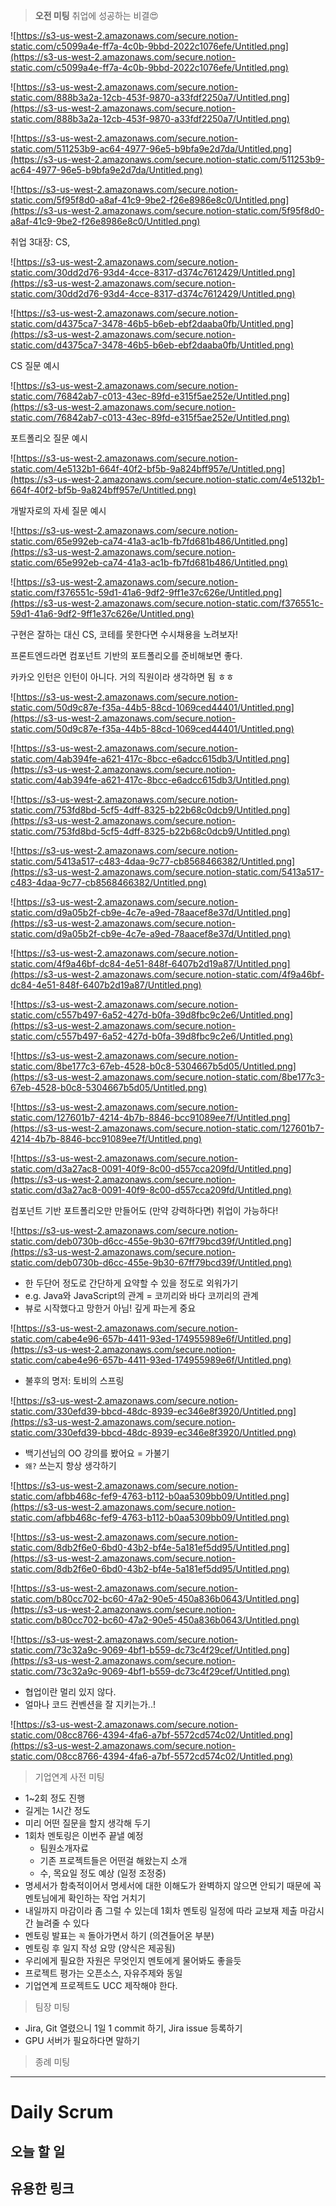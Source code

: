 > **오전 미팅**
취업에 성공하는 비결😍

![https://s3-us-west-2.amazonaws.com/secure.notion-static.com/c5099a4e-ff7a-4c0b-9bbd-2022c1076efe/Untitled.png](https://s3-us-west-2.amazonaws.com/secure.notion-static.com/c5099a4e-ff7a-4c0b-9bbd-2022c1076efe/Untitled.png)

![https://s3-us-west-2.amazonaws.com/secure.notion-static.com/888b3a2a-12cb-453f-9870-a33fdf2250a7/Untitled.png](https://s3-us-west-2.amazonaws.com/secure.notion-static.com/888b3a2a-12cb-453f-9870-a33fdf2250a7/Untitled.png)

![https://s3-us-west-2.amazonaws.com/secure.notion-static.com/511253b9-ac64-4977-96e5-b9bfa9e2d7da/Untitled.png](https://s3-us-west-2.amazonaws.com/secure.notion-static.com/511253b9-ac64-4977-96e5-b9bfa9e2d7da/Untitled.png)

![https://s3-us-west-2.amazonaws.com/secure.notion-static.com/5f95f8d0-a8af-41c9-9be2-f26e8986e8c0/Untitled.png](https://s3-us-west-2.amazonaws.com/secure.notion-static.com/5f95f8d0-a8af-41c9-9be2-f26e8986e8c0/Untitled.png)

취업 3대장: CS, 

![https://s3-us-west-2.amazonaws.com/secure.notion-static.com/30dd2d76-93d4-4cce-8317-d374c7612429/Untitled.png](https://s3-us-west-2.amazonaws.com/secure.notion-static.com/30dd2d76-93d4-4cce-8317-d374c7612429/Untitled.png)

![https://s3-us-west-2.amazonaws.com/secure.notion-static.com/d4375ca7-3478-46b5-b6eb-ebf2daaba0fb/Untitled.png](https://s3-us-west-2.amazonaws.com/secure.notion-static.com/d4375ca7-3478-46b5-b6eb-ebf2daaba0fb/Untitled.png)

CS 질문 예시

![https://s3-us-west-2.amazonaws.com/secure.notion-static.com/76842ab7-c013-43ec-89fd-e315f5ae252e/Untitled.png](https://s3-us-west-2.amazonaws.com/secure.notion-static.com/76842ab7-c013-43ec-89fd-e315f5ae252e/Untitled.png)

포트폴리오 질문 예시

![https://s3-us-west-2.amazonaws.com/secure.notion-static.com/4e5132b1-664f-40f2-bf5b-9a824bff957e/Untitled.png](https://s3-us-west-2.amazonaws.com/secure.notion-static.com/4e5132b1-664f-40f2-bf5b-9a824bff957e/Untitled.png)

개발자로의 자세 질문 예시

![https://s3-us-west-2.amazonaws.com/secure.notion-static.com/65e992eb-ca74-41a3-ac1b-fb7fd681b486/Untitled.png](https://s3-us-west-2.amazonaws.com/secure.notion-static.com/65e992eb-ca74-41a3-ac1b-fb7fd681b486/Untitled.png)

![https://s3-us-west-2.amazonaws.com/secure.notion-static.com/f376551c-59d1-41a6-9df2-9ff1e37c626e/Untitled.png](https://s3-us-west-2.amazonaws.com/secure.notion-static.com/f376551c-59d1-41a6-9df2-9ff1e37c626e/Untitled.png)

구현은 잘하는 대신 CS, 코테를 못한다면 수시채용을 노려보자!

프론트엔드라면 컴포넌트 기반의 포트폴리오를 준비해보면 좋다.

카카오 인턴은 인턴이 아니다. 거의 직원이라 생각하면 됨 ㅎㅎ

![https://s3-us-west-2.amazonaws.com/secure.notion-static.com/50d9c87e-f35a-44b5-88cd-1069ced44401/Untitled.png](https://s3-us-west-2.amazonaws.com/secure.notion-static.com/50d9c87e-f35a-44b5-88cd-1069ced44401/Untitled.png)

![https://s3-us-west-2.amazonaws.com/secure.notion-static.com/4ab394fe-a621-417c-8bcc-e6adcc615db3/Untitled.png](https://s3-us-west-2.amazonaws.com/secure.notion-static.com/4ab394fe-a621-417c-8bcc-e6adcc615db3/Untitled.png)

![https://s3-us-west-2.amazonaws.com/secure.notion-static.com/753fd8bd-5cf5-4dff-8325-b22b68c0dcb9/Untitled.png](https://s3-us-west-2.amazonaws.com/secure.notion-static.com/753fd8bd-5cf5-4dff-8325-b22b68c0dcb9/Untitled.png)

![https://s3-us-west-2.amazonaws.com/secure.notion-static.com/5413a517-c483-4daa-9c77-cb8568466382/Untitled.png](https://s3-us-west-2.amazonaws.com/secure.notion-static.com/5413a517-c483-4daa-9c77-cb8568466382/Untitled.png)

![https://s3-us-west-2.amazonaws.com/secure.notion-static.com/d9a05b2f-cb9e-4c7e-a9ed-78aacef8e37d/Untitled.png](https://s3-us-west-2.amazonaws.com/secure.notion-static.com/d9a05b2f-cb9e-4c7e-a9ed-78aacef8e37d/Untitled.png)

![https://s3-us-west-2.amazonaws.com/secure.notion-static.com/4f9a46bf-dc84-4e51-848f-6407b2d19a87/Untitled.png](https://s3-us-west-2.amazonaws.com/secure.notion-static.com/4f9a46bf-dc84-4e51-848f-6407b2d19a87/Untitled.png)

![https://s3-us-west-2.amazonaws.com/secure.notion-static.com/c557b497-6a52-427d-b0fa-39d8fbc9c2e6/Untitled.png](https://s3-us-west-2.amazonaws.com/secure.notion-static.com/c557b497-6a52-427d-b0fa-39d8fbc9c2e6/Untitled.png)

![https://s3-us-west-2.amazonaws.com/secure.notion-static.com/8be177c3-67eb-4528-b0c8-5304667b5d05/Untitled.png](https://s3-us-west-2.amazonaws.com/secure.notion-static.com/8be177c3-67eb-4528-b0c8-5304667b5d05/Untitled.png)

![https://s3-us-west-2.amazonaws.com/secure.notion-static.com/127601b7-4214-4b7b-8846-bcc91089ee7f/Untitled.png](https://s3-us-west-2.amazonaws.com/secure.notion-static.com/127601b7-4214-4b7b-8846-bcc91089ee7f/Untitled.png)

![https://s3-us-west-2.amazonaws.com/secure.notion-static.com/d3a27ac8-0091-40f9-8c00-d557cca209fd/Untitled.png](https://s3-us-west-2.amazonaws.com/secure.notion-static.com/d3a27ac8-0091-40f9-8c00-d557cca209fd/Untitled.png)

컴포넌트 기반 포트폴리오만 만들어도 (만약 강력하다면) 취업이 가능하다!

![https://s3-us-west-2.amazonaws.com/secure.notion-static.com/deb0730b-d6cc-455e-9b30-67ff79bcd39f/Untitled.png](https://s3-us-west-2.amazonaws.com/secure.notion-static.com/deb0730b-d6cc-455e-9b30-67ff79bcd39f/Untitled.png)

- 한 두단어 정도로 간단하게 요약할 수 있을 정도로 외워가기
- e.g. Java와 JavaScript의 관계 = 코끼리와 바다 코끼리의 관계
- 뷰로 시작했다고 망한거 아님! 깊게 파는게 중요

![https://s3-us-west-2.amazonaws.com/secure.notion-static.com/cabe4e96-657b-4411-93ed-174955989e6f/Untitled.png](https://s3-us-west-2.amazonaws.com/secure.notion-static.com/cabe4e96-657b-4411-93ed-174955989e6f/Untitled.png)

- 불후의 명저: 토비의 스프링

![https://s3-us-west-2.amazonaws.com/secure.notion-static.com/330efd39-bbcd-48dc-8939-ec346e8f3920/Untitled.png](https://s3-us-west-2.amazonaws.com/secure.notion-static.com/330efd39-bbcd-48dc-8939-ec346e8f3920/Untitled.png)

- 백기선님의 OO 강의를 봤어요 = 가불기
- `왜?` 쓰는지 항상 생각하기

![https://s3-us-west-2.amazonaws.com/secure.notion-static.com/afbb468c-fef9-4763-b112-b0aa5309bb09/Untitled.png](https://s3-us-west-2.amazonaws.com/secure.notion-static.com/afbb468c-fef9-4763-b112-b0aa5309bb09/Untitled.png)

![https://s3-us-west-2.amazonaws.com/secure.notion-static.com/8db2f6e0-6bd0-43b2-bf4e-5a181ef5dd95/Untitled.png](https://s3-us-west-2.amazonaws.com/secure.notion-static.com/8db2f6e0-6bd0-43b2-bf4e-5a181ef5dd95/Untitled.png)

![https://s3-us-west-2.amazonaws.com/secure.notion-static.com/b80cc702-bc60-47a2-90e5-450a836b0643/Untitled.png](https://s3-us-west-2.amazonaws.com/secure.notion-static.com/b80cc702-bc60-47a2-90e5-450a836b0643/Untitled.png)

![https://s3-us-west-2.amazonaws.com/secure.notion-static.com/73c32a9c-9069-4bf1-b559-dc73c4f29cef/Untitled.png](https://s3-us-west-2.amazonaws.com/secure.notion-static.com/73c32a9c-9069-4bf1-b559-dc73c4f29cef/Untitled.png)

- 협업이란 멀리 있지 않다.
- 얼마나 코드 컨벤션을 잘 지키는가..!

![https://s3-us-west-2.amazonaws.com/secure.notion-static.com/08cc8766-4394-4fa6-a7bf-5572cd574c02/Untitled.png](https://s3-us-west-2.amazonaws.com/secure.notion-static.com/08cc8766-4394-4fa6-a7bf-5572cd574c02/Untitled.png)

> 기업연계 사전 미팅

- 1~2회 정도 진행
- 길게는 1시간 정도
- 미리 어떤 질문을 할지 생각해 두기
- 1회차 멘토링은 이번주 끝낼 예정
    - 팀원소개자료
    - 기존 프로젝트들은 어떤걸 해왔는지 소개
    - 수, 목요일 정도 예상 (일정 조정중)
- 명세서가 함축적이어서 명세서에 대한 이해도가 완벽하지 않으면 안되기 때문에 꼭 멘토님에게 확인하는 작업 거치기
- 내일까지 마감이라 좀 그럴 수 있는데 1회차 멘토링 일정에 따라 교보재 제출 마감시간 늘려줄 수 있다
- 멘토링 발표는 `꼭` 돌아가면서 하기 (의견들어온 부분)
- 멘토링 후 일지 작성 요망 (양식은 제공됨)
- 우리에게 필요한 자원은 무엇인지 멘토에게 물어봐도 좋을듯
- 프로젝트 평가는 오픈소스, 자유주제와 동일
- 기업연계 프로젝트도 UCC 제작해야 한다.

> 팀장 미팅

- Jira, Git 열렸으니 1일 1 commit 하기, Jira issue 등록하기
- GPU 서버가 필요하다면 말하기

> 종례 미팅

---

# Daily Scrum

## 오늘 할 일

## 유용한 링크